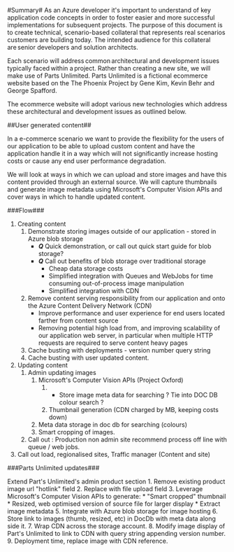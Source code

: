 #Summary#
As an Azure developer it's important to understand of key application code concepts in order to foster easier and more successful implementations for subsequent projects. The purpose of this document is to create technical, scenario-based collateral that represents real scenarios customers are building today. The intended audience for this collateral are senior developers and solution architects.

Each scenario will address common architectural and development issues typically faced within a project. Rather than creating a new site, we will make use of Parts Unlimited. Parts Unlimited is a fictional ecommerce website based on the The Phoenix Project by Gene Kim, Kevin Behr and George Spafford. 

The ecommerce website will adopt various new technologies which address these architectural and development issues as outlined below.
   
##User generated content##

In a e-commerce scenario we want to provide the flexibility for the users of our application to be able to upload custom content and have the application handle it in a way which will not significantly increase hosting costs or cause any end user performance degradation.

We will look at ways in which we can upload and store images and have this content provided through an external source. We will capture thumbnails and generate image metadata using Microsoft's Computer Vision APIs and cover ways in which to handle updated content.

###Flow###

1. Creating content
	1. Demonstrate storing images outside of our application - stored in Azure blob storage
		* ***Q*** Quick demonstration, or call out quick start guide for blob storage?
		* ***Q*** Call out benefits of blob storage over traditional storage
			* Cheap data storage costs
			* Simplified integration with Queues and WebJobs for time consuming out-of-process image manipulation
			* Simplified integration with CDN
	2. Remove content serving responsibility from our application and onto the Azure Content Delivery Network (CDN)
		* Improve performance and user experience for end users located farther from content source
		* Removing potential high load from, and improving scalability of our application web server, in particular when multiple HTTP requests are required to serve content heavy pages
	3. Cache busting with deployments - version number query string
	4. Cache busting with user updated content.
1. Updating content
	1. Admin updating images
		1. Microsoft's Computer Vision APIs (Project Oxford)
			1. - Store image meta data for searching ? Tie into DOC DB colour search ?
			2. Thumbnail generation (CDN charged by MB, keeping costs down)
		2. Meta data storage in doc db for searching (colours) 
		3. Smart cropping of images.
	4. Call out : Production non admin site recommend process off line with queue / web jobs.
1. Call out load, regionalised sites, Traffic manager (Content and site)

###Parts Unlimited updates###

Extend Part's Unlimited's admin product section
	1. Remove existing product image url "hotlink" field
	2. Replace with file upload field
	3. Leverage Microsoft's Computer Vision APIs to generate:
		* "Smart cropped" thumbnail
		* Resized, web optimised version of source file for larger display
		* Extract image metadata
	5. Integrate with Azure blob storage for image hosting
	6. Store link to images (thumb, resized, etc) in DocDb with meta data along side it.
	7. Wrap CDN across the storage account.
	8. Modify image display of Part's Unlimited to link to CDN with query string appending version number.
	9. Deployment time, replace image with CDN reference.

 




